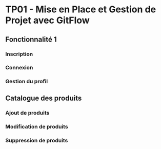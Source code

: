 # TP01 - Mise en Place et Gestion de Projet avec GitFlow

## Fonctionnalité 1

### Inscription

### Connexion

### Gestion du profil

## Catalogue des produits

### Ajout de produits

### Modification de produits

### Suppression de produits
